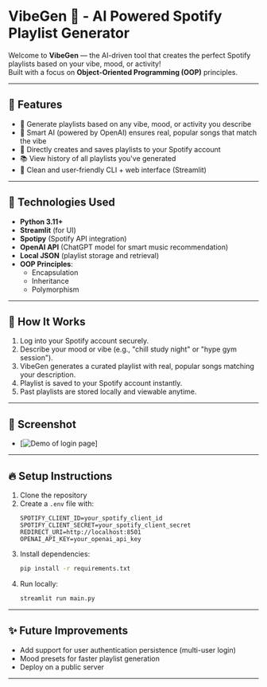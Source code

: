 # VibeGen 🎵 - AI Powered Spotify Playlist Generator

Welcome to **VibeGen** — the AI-driven tool that creates the perfect Spotify playlists based on your vibe, mood, or activity!  
Built with a focus on **Object-Oriented Programming (OOP)** principles.

---

## 🚀 Features
- 🎷 Generate playlists based on any vibe, mood, or activity you describe
- 🤖 Smart AI (powered by OpenAI) ensures real, popular songs that match the vibe
- 🎵 Directly creates and saves playlists to your Spotify account
- 📚 View history of all playlists you've generated
- 🎨 Clean and user-friendly CLI + web interface (Streamlit)

---

## 🧐 Technologies Used
- **Python 3.11+**
- **Streamlit** (for UI)
- **Spotipy** (Spotify API integration)
- **OpenAI API** (ChatGPT model for smart music recommendation)
- **Local JSON** (playlist storage and retrieval)
- **OOP Principles**:
  - Encapsulation
  - Inheritance
  - Polymorphism

---

## 💖 How It Works
1. Log into your Spotify account securely.
2. Describe your mood or vibe (e.g., "chill study night" or "hype gym session").
3. VibeGen generates a curated playlist with real, popular songs matching your description.
4. Playlist is saved to your Spotify account instantly.
5. Past playlists are stored locally and viewable anytime.

---

## 📸 Screenshot
- [![Demo of login page](/python_project/VibeGen/Project%20Details/vibegen-gif.gif)] 


---

## 🔥 Setup Instructions

1. Clone the repository
2. Create a `.env` file with:
    ```
    SPOTIFY_CLIENT_ID=your_spotify_client_id
    SPOTIFY_CLIENT_SECRET=your_spotify_client_secret
    REDIRECT_URI=http://localhost:8501
    OPENAI_API_KEY=your_openai_api_key
    ```
3. Install dependencies:
    ```bash
    pip install -r requirements.txt
    ```
4. Run locally:
    ```bash
    streamlit run main.py
    ```

---

## ✨ Future Improvements
- Add support for user authentication persistence (multi-user login)
- Mood presets for faster playlist generation
- Deploy on a public server

---
